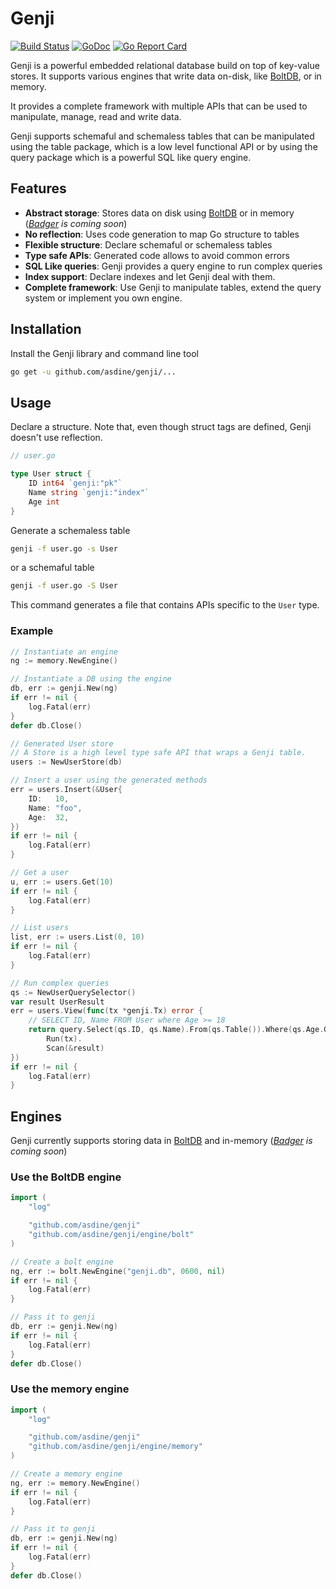 # Genji

[![Build Status](https://travis-ci.org/asdine/genji.svg)](https://travis-ci.org/asdine/genji)
[![GoDoc](https://godoc.org/github.com/asdine/genji?status.svg)](https://godoc.org/github.com/asdine/genji)
[![Go Report Card](https://goreportcard.com/badge/github.com/asdine/genji)](https://goreportcard.com/report/github.com/asdine/genji)

Genji is a powerful embedded relational database build on top of key-value stores. It supports various engines that write data on-disk, like [BoltDB](https://github.com/etcd-io/bbolt), or in memory.

It provides a complete framework with multiple APIs that can be used to manipulate, manage, read and write data.

Genji supports schemaful and schemaless tables that can be manipulated using the table package, which is a low level functional API
or by using the query package which is a powerful SQL like query engine.

## Features

- **Abstract storage**: Stores data on disk using [BoltDB](https://github.com/etcd-io/bbolt) or in memory (_[Badger](https://github.com/dgraph-io/badger) is coming soon_)
- **No reflection**: Uses code generation to map Go structure to tables
- **Flexible structure**: Declare schemaful or schemaless tables
- **Type safe APIs**: Generated code allows to avoid common errors
- **SQL Like queries**: Genji provides a query engine to run complex queries
- **Index support**: Declare indexes and let Genji deal with them.
- **Complete framework**: Use Genji to manipulate tables, extend the query system or implement you own engine.

## Installation

Install the Genji library and command line tool

```bash
go get -u github.com/asdine/genji/...
```

## Usage

Declare a structure. Note that, even though struct tags are defined, Genji doesn't use reflection.

```go
// user.go

type User struct {
    ID int64 `genji:"pk"`
    Name string `genji:"index"`
    Age int
}
```

Generate a schemaless table

```bash
genji -f user.go -s User
```

or a schemaful table

```bash
genji -f user.go -S User
```

This command generates a file that contains APIs specific to the `User` type.

### Example

```go
// Instantiate an engine
ng := memory.NewEngine()

// Instantiate a DB using the engine
db, err := genji.New(ng)
if err != nil {
    log.Fatal(err)
}
defer db.Close()

// Generated User store
// A Store is a high level type safe API that wraps a Genji table.
users := NewUserStore(db)

// Insert a user using the generated methods
err = users.Insert(&User{
    ID:   10,
    Name: "foo",
    Age:  32,
})
if err != nil {
    log.Fatal(err)
}

// Get a user
u, err := users.Get(10)
if err != nil {
    log.Fatal(err)
}

// List users
list, err := users.List(0, 10)
if err != nil {
    log.Fatal(err)
}

// Run complex queries
qs := NewUserQuerySelector()
var result UserResult
err = users.View(func(tx *genji.Tx) error {
    // SELECT ID, Name FROM User where Age >= 18
    return query.Select(qs.ID, qs.Name).From(qs.Table()).Where(qs.Age.Gte(18)).
        Run(tx).
        Scan(&result)
})
if err != nil {
    log.Fatal(err)
}
```

## Engines

Genji currently supports storing data in [BoltDB](https://github.com/etcd-io/bbolt) and in-memory (_[Badger](https://github.com/dgraph-io/badger) is coming soon_)

### Use the BoltDB engine

```go
import (
    "log"

    "github.com/asdine/genji"
    "github.com/asdine/genji/engine/bolt"
)

// Create a bolt engine
ng, err := bolt.NewEngine("genji.db", 0600, nil)
if err != nil {
    log.Fatal(err)
}

// Pass it to genji
db, err := genji.New(ng)
if err != nil {
    log.Fatal(err)
}
defer db.Close()
```

### Use the memory engine

```go
import (
    "log"

    "github.com/asdine/genji"
    "github.com/asdine/genji/engine/memory"
)

// Create a memory engine
ng, err := memory.NewEngine()
if err != nil {
    log.Fatal(err)
}

// Pass it to genji
db, err := genji.New(ng)
if err != nil {
    log.Fatal(err)
}
defer db.Close()
```
